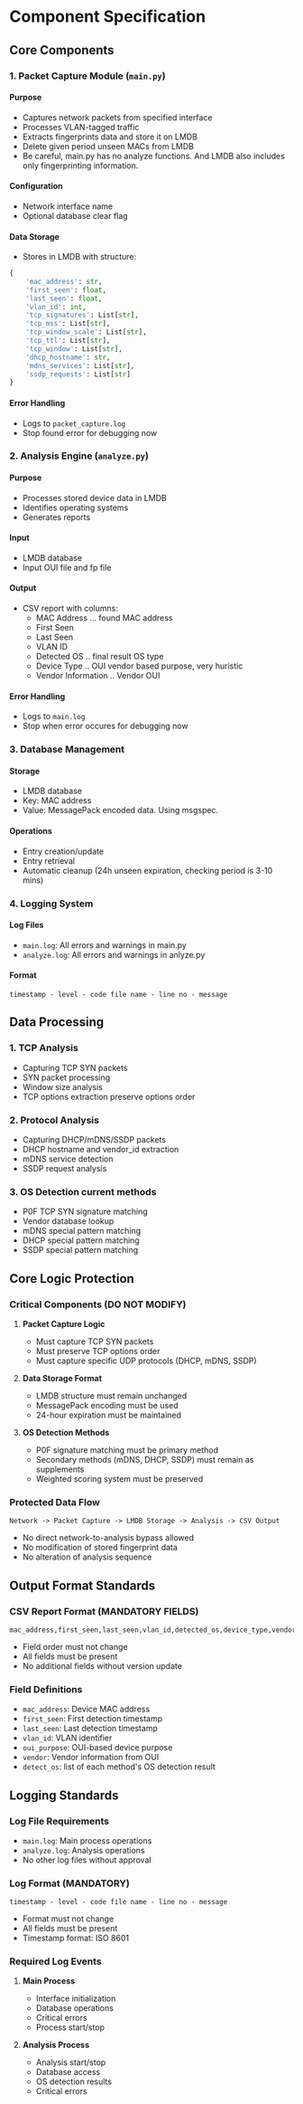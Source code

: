 # Component Specification

## Core Components

### 1. Packet Capture Module (`main.py`)
#### Purpose
- Captures network packets from specified interface
- Processes VLAN-tagged traffic
- Extracts fingerprints data and store it on LMDB
- Delete given period unseen MACs from LMDB
- Be careful, main.py has no analyze functions. And LMDB also includes only fingerprinting information.


#### Configuration
- Network interface name
- Optional database clear flag

#### Data Storage
- Stores in LMDB with structure:
```python
{
    'mac_address': str,
    'first_seen': float,
    'last_seen': float,
    'vlan_id': int,
    'tcp_signatures': List[str],
    'tcp_mss': List[str],
    'tcp_window_scale': List[str],
    'tcp_ttl': List[str],
    'tcp_window': List[str],
    'dhcp_hostname': str,
    'mdns_services': List[str],
    'ssdp_requests': List[str]
}
```

#### Error Handling
- Logs to `packet_capture.log`
- Stop found error for debugging now

### 2. Analysis Engine (`analyze.py`)
#### Purpose
- Processes stored device data in LMDB
- Identifies operating systems
- Generates reports

#### Input
- LMDB database
- Input OUI file and fp file

#### Output
- CSV report with columns:
  - MAC Address ... found MAC address
  - First Seen
  - Last Seen
  - VLAN ID
  - Detected OS .. final result OS type
  - Device Type .. OUI vendor based purpose, very huristic
  - Vendor Information .. Vendor OUI

#### Error Handling
- Logs to `main.log`
- Stop when error occures for debugging now

### 3. Database Management
#### Storage
- LMDB database
- Key: MAC address
- Value: MessagePack encoded data. Using msgspec.

#### Operations
- Entry creation/update
- Entry retrieval
- Automatic cleanup (24h unseen expiration, checking period is 3-10 mins)

### 4. Logging System
#### Log Files
- `main.log`: All errors and warnings in main.py
- `analyze.log`: All errors and warnings in anlyze.py

#### Format
```
timestamp - level - code file name - line no - message
```

## Data Processing

### 1. TCP Analysis
- Capturing TCP SYN packets
- SYN packet processing
- Window size analysis
- TCP options extraction preserve options order

### 2. Protocol Analysis
- Capturing DHCP/mDNS/SSDP packets
- DHCP hostname and vendor_id extraction
- mDNS service detection
- SSDP request analysis

### 3. OS Detection current methods
- P0F TCP SYN signature matching
- Vendor database lookup
- mDNS special pattern matching
- DHCP special pattern matching
- SSDP special pattern matching

## Core Logic Protection

### Critical Components (DO NOT MODIFY)
1. **Packet Capture Logic**
   - Must capture TCP SYN packets
   - Must preserve TCP options order
   - Must capture specific UDP protocols (DHCP, mDNS, SSDP)

2. **Data Storage Format**
   - LMDB structure must remain unchanged
   - MessagePack encoding must be used
   - 24-hour expiration must be maintained

3. **OS Detection Methods**
   - P0F signature matching must be primary method
   - Secondary methods (mDNS, DHCP, SSDP) must remain as supplements
   - Weighted scoring system must be preserved

### Protected Data Flow
```
Network -> Packet Capture -> LMDB Storage -> Analysis -> CSV Output
```
- No direct network-to-analysis bypass allowed
- No modification of stored fingerprint data
- No alteration of analysis sequence

## Output Format Standards

### CSV Report Format (MANDATORY FIELDS)
```csv
mac_address,first_seen,last_seen,vlan_id,detected_os,device_type,vendor
```
- Field order must not change
- All fields must be present
- No additional fields without version update

### Field Definitions
- `mac_address`: Device MAC address
- `first_seen`: First detection timestamp
- `last_seen`: Last detection timestamp
- `vlan_id`: VLAN identifier
- `oui_purpose`: OUI-based device purpose
- `vendor`: Vendor information from OUI
- `detect_os`: list of each method's OS detection result
## Logging Standards

### Log File Requirements
- `main.log`: Main process operations
- `analyze.log`: Analysis operations
- No other log files without approval

### Log Format (MANDATORY)
```
timestamp - level - code file name - line no - message
```
- Format must not change
- All fields must be present
- Timestamp format: ISO 8601

### Required Log Events
1. **Main Process**
   - Interface initialization
   - Database operations
   - Critical errors
   - Process start/stop

2. **Analysis Process**
   - Analysis start/stop
   - Database access
   - OS detection results
   - Critical errors

